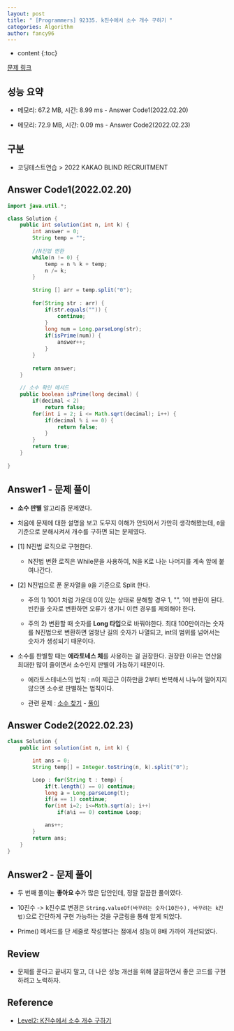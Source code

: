```yaml
---
layout: post
title: " [Programmers] 92335. k진수에서 소수 개수 구하기 "
categories: Algorithm
author: fancy96
---
```

* content
{:toc}

[문제 링크](https://school.programmers.co.kr/learn/courses/30/lessons/92335)

## 성능 요약

* 메모리: 67.2 MB, 시간: 8.99 ms - Answer Code1(2022.02.20)

* 메모리: 72.9 MB, 시간: 0.09 ms - Answer Code2(2022.02.23)

## 구분

* 코딩테스트연습 > 2022 KAKAO BLIND RECRUITMENT

## Answer Code1(2022.02.20)

```java
import java.util.*;

class Solution {
    public int solution(int n, int k) {
        int answer = 0;
        String temp = "";
        
        //N진법 변환
        while(n != 0) {
            temp = n % k + temp;
            n /= k;
        }
        
        String [] arr = temp.split("0");
        
        for(String str : arr) {
            if(str.equals("")) {
                continue;
            }
            long num = Long.parseLong(str);
            if(isPrime(num)) {
                answer++;
            }
        }
        
        return answer;
    }
    
    // 소수 확인 메서드
    public boolean isPrime(long decimal) {
        if(decimal < 2)
            return false;
        for(int i = 2; i <= Math.sqrt(decimal); i++) {
            if(decimal % i == 0) {
                return false;
            }
        }
        return true;
    }
    
}
```

## Answer1 - 문제 풀이

* **소수 판별** 알고리즘 문제였다.

* 처음에 문제에 대한 설명을 보고 도무지 이해가 안되어서 가만히 생각해봤는데, `0`을 기준으로 분해시켜서 개수를 구하면 되는 문제였다.

* [1] N진법 로직으로 구현한다.
  
    * N진법 변환 로직은 While문을 사용하여, N을 K로 나눈 나머지를 계속 앞에 붙여나간다.

* [2] N진법으로 푼 문자열을 `0`을 기준으로 Split 한다.

    * 주의 1) 1001 처럼 가운데 0이 있는 상태로 분해할 경우 1, "", 1이 반환이 된다. 빈칸을 숫자로 변환하면 오류가 생기니 이런 경우를 제외해야 한다.

    * 주의 2) 변환할 때 숫자를 **Long 타입**으로 바꿔야한다. 최대 100만이라는 숫자를 N진법으로 변환하면 엄청난 길의 숫자가 나열되고, int의 범위를 넘어서는 숫자가 생성되기 때문이다.

* 소수를 판별할 때는 **에라토네스 체**를 사용하는 걸 권장한다. 권장한 이유는 연산을 최대한 많이 줄이면서 소수인지 판별이 가능하기 때문이다.

    * 에라토스테네스의 법칙 : n이 제곱근 이하만큼 2부터 반복해서 나누어 떨어지지 않으면 소수로 판별하는 법칙이다.

    * 관련 문제 : [소수 찾기](https://school.programmers.co.kr/learn/courses/30/lessons/12921) - [풀이](https://fancy96.github.io/Programmers-12921/)

## Answer Code2(2022.02.23)

```java
class Solution {
    public int solution(int n, int k) {

        int ans = 0;
        String temp[] = Integer.toString(n, k).split("0");

        Loop : for(String t : temp) {
            if(t.length() == 0) continue;
            long a = Long.parseLong(t);
            if(a == 1) continue;
            for(int i=2; i<=Math.sqrt(a); i++)
                if(a%i == 0) continue Loop;

            ans++;
        }
        return ans;
    }
}
```

## Answer2 - 문제 풀이

* 두 번째 풀이는 **좋아요 수**가 많은 답안인데, 정말 깔끔한 풀이였다. 

* 10진수 -> k진수로 변경은 `String.valueOf(바꾸려는 숫자(10진수), 바꾸려는 k진법)`으로 간단하게 구현 가능하는 것을 구글링을 통해 알게 되었다.

* Prime() 메서드를 단 세줄로 작성했다는 점에서 성능이 8배 가까이 개선되었다.

## Review

* 문제를 푼다고 끝내지 말고, 더 나은 성능 개선을 위해 깔끔하면서 좋은 코드를 구현하려고 노력하자.

## Reference

* [Level2: K진수에서 소수 개수 구하기](https://taehoung0102.tistory.com/155)